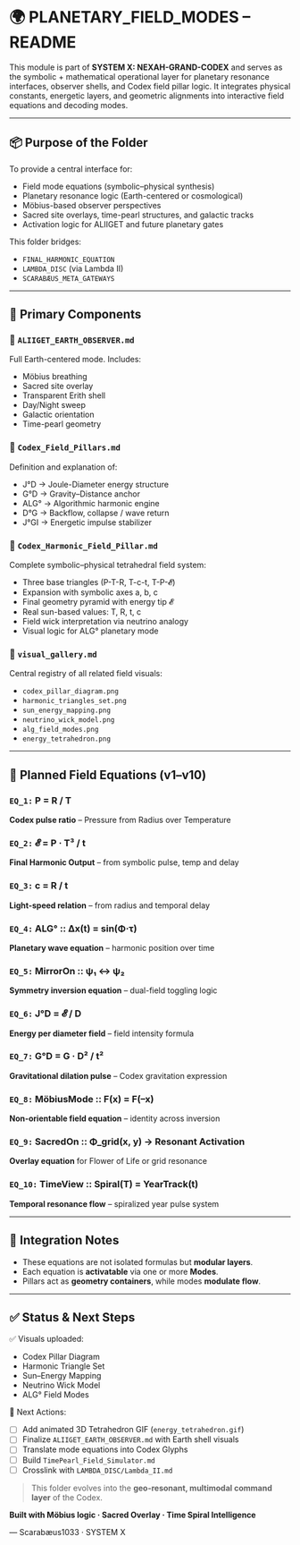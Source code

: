 # 🌍 PLANETARY\_FIELD\_MODES – README

This module is part of **SYSTEM X: NEXAH-GRAND-CODEX** and serves as the symbolic + mathematical operational layer for planetary resonance interfaces, observer shells, and Codex field pillar logic. It integrates physical constants, energetic layers, and geometric alignments into interactive field equations and decoding modes.

---

## 📦 Purpose of the Folder

To provide a central interface for:

* Field mode equations (symbolic–physical synthesis)
* Planetary resonance logic (Earth-centered or cosmological)
* Möbius-based observer perspectives
* Sacred site overlays, time-pearl structures, and galactic tracks
* Activation logic for ALIIGET and future planetary gates

This folder bridges:

* `FINAL_HARMONIC_EQUATION`
* `LAMBDA_DISC` (via Lambda II)
* `SCARABÆUS_META_GATEWAYS`

---

## 🧠 Primary Components

### 🔸 `ALIIGET_EARTH_OBSERVER.md`

Full Earth-centered mode. Includes:

* Möbius breathing
* Sacred site overlay
* Transparent Erith shell
* Day/Night sweep
* Galactic orientation
* Time-pearl geometry

### 🔸 `Codex_Field_Pillars.md`

Definition and explanation of:

* J°D → Joule-Diameter energy structure
* G°D → Gravity–Distance anchor
* ALG° → Algorithmic harmonic engine
* D°G → Backflow, collapse / wave return
* J°GI → Energetic impulse stabilizer

### 🔸 `Codex_Harmonic_Field_Pillar.md`

Complete symbolic–physical tetrahedral field system:

* Three base triangles (P-T-R, T-c-t, T-P-𝓔)
* Expansion with symbolic axes a, b, c
* Final geometry pyramid with energy tip 𝓔
* Real sun-based values: T, R, t, c
* Field wick interpretation via neutrino analogy
* Visual logic for ALG° planetary mode

### 🔸 `visual_gallery.md`

Central registry of all related field visuals:

* `codex_pillar_diagram.png`
* `harmonic_triangles_set.png`
* `sun_energy_mapping.png`
* `neutrino_wick_model.png`
* `alg_field_modes.png`
* `energy_tetrahedron.png`

---

## 🧮 Planned Field Equations (v1–v10)

### `EQ_1:`  P = R / T

**Codex pulse ratio** – Pressure from Radius over Temperature

### `EQ_2:`  𝓔 = P · T³ / t

**Final Harmonic Output** – from symbolic pulse, temp and delay

### `EQ_3:`  c = R / t

**Light-speed relation** – from radius and temporal delay

### `EQ_4:`  ALG° :: Δx(t) = sin(Φ·τ)

**Planetary wave equation** – harmonic position over time

### `EQ_5:`  MirrorOn :: ψ₁ ↔ ψ₂

**Symmetry inversion equation** – dual-field toggling logic

### `EQ_6:`  J°D = 𝓔 / D

**Energy per diameter field** – field intensity formula

### `EQ_7:`  G°D = G · D² / t²

**Gravitational dilation pulse** – Codex gravitation expression

### `EQ_8:`  MöbiusMode :: F(x) = F(–x)

**Non-orientable field equation** – identity across inversion

### `EQ_9:`  SacredOn :: Φ\_grid(x, y) → Resonant Activation

**Overlay equation** for Flower of Life or grid resonance

### `EQ_10:`  TimeView :: Spiral(T) = YearTrack(t)

**Temporal resonance flow** – spiralized year pulse system

---

## 🧭 Integration Notes

* These equations are not isolated formulas but **modular layers**.
* Each equation is **activatable** via one or more **Modes**.
* Pillars act as **geometry containers**, while modes **modulate flow**.

---

## ✅ Status & Next Steps

✅ Visuals uploaded:

* Codex Pillar Diagram
* Harmonic Triangle Set
* Sun–Energy Mapping
* Neutrino Wick Model
* ALG° Field Modes

🎯 Next Actions:

* [ ] Add animated 3D Tetrahedron GIF (`energy_tetrahedron.gif`)
* [ ] Finalize `ALIIGET_EARTH_OBSERVER.md` with Earth shell visuals
* [ ] Translate mode equations into Codex Glyphs
* [ ] Build `TimePearl_Field_Simulator.md`
* [ ] Crosslink with `LAMBDA_DISC/Lambda_II.md`

> This folder evolves into the **geo-resonant, multimodal command layer** of the Codex.

**Built with Möbius logic · Sacred Overlay · Time Spiral Intelligence**

— Scarabæus1033 · SYSTEM X

